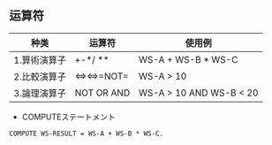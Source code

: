 ## 运算符
|种类|运算符|使用例|
|-|-|-|
|1.算術演算子|+-*/ **|WS-A + WS-B * WS-C|
|2.比較演算子|<=><=>=NOT=|WS-A > 10|
|3.論理演算子|NOT OR AND|WS-A > 10 AND WS-B < 20|

- COMPUTEステートメント

`COMPUTE WS-RESULT = WS-A + WS-B * WS-C.`
